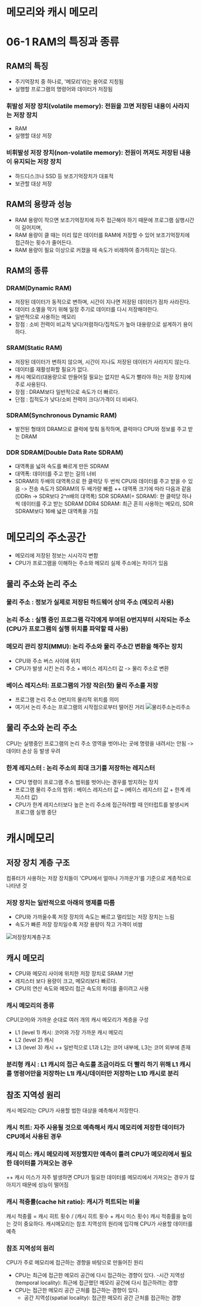 # 메모리와 캐시 메모리

# 06-1 RAM의 특징과 종류

## RAM의 특징
  - 주기억장치 중 하나로, '메모리'라는 용어로 지칭됨
  - 실행할 프로그램의 명령어와 데이터가 저장됨
### 휘발성 저장 장치(volatile memory): 전원을 끄면 저장된 내용이 사라지는 저장 장치
  - RAM
  - 실행할 대상 저장
### 비휘발성 저장 장치(non-volatile memory): 전원이 꺼져도 저장된 내용이 유지되는 저장 장치
  - 하드디스크나 SSD 등 보조기억장치가 대표적
  - 보관할 대상 저장
  
## RAM의 용량과 성능
  - RAM 용량이 작으면 보조기억장치에 자주 접근해야 하기 때문에 프로그램 실행시간이 길어지며,
  - RAM 용량이 클 때는 미리 많은 데이터를 RAM에 저장할 수 있어 보조기억장치에 접근하는 횟수가 줄어든다.
  - RAM 용량이 필요 이상으로 커졌을 때 속도가 비례하여 증가하지는 않는다.

## RAM의 종류
### DRAM(Dynamic RAM)
  - 저장된 데이터가 동적으로 변하며, 시간이 지나면 저장된 데이터가 점차 사라진다.
  - 데이터 소멸을 막기 위해 일정 주기로 데이터를 다시 저장해야한다.
  - 일반적으로 사용하는 메모리
  - 장점 : 소비 전력이 비교적 낮다/저렴하다/집적도가 높아 대용량으로 설계하기 용이하다.
### SRAM(Static RAM)
  - 저장된 데이터가 변하지 않으며, 시간이 지나도 저장된 데이터가 사라지지 않는다.
  - 데이터를 재활성화할 필요가 없다.
  - 캐시 메모리(대용량으로 만들어질 필요는 없지만 속도가 빨라야 하는 저장 장치)에 주로 사용된다.
  - 장점 : DRAM보다 일반적으로 속도가 더 빠르다.
  - 단점 : 집적도가 낮다/소비 전력이 크다/가격이 더 비싸다.
### SDRAM(Synchronous Dynamic RAM)
  - 발전된 형태의 DRAM으로 클럭에 맞춰 동작하며, 클럭마다 CPU와 정보를 주고 받는 DRAM
### DDR SDRAM(Double Data Rate SDRAM)
  - 대역폭을 넓혀 속도를 빠르게 만든 SDRAM
  - 대역폭: 데이터를 주고 받는 길의 너비
  - SDRAM의 두배의 대역폭으로 한 클럭당 두 번씩 CPU와 데이터를 주고 받을 수 있음 -> 전송 속도가 SDRAM의 두 배가량 빠름
++ 대역폭 크기에 따라 다음과 같음 (DDRn -> SDR보다 2^n배의 대역폭)
SDR SDRAM(= SDRAM): 한 클럭당 하나씩 데이터를 주고 받는 SDRAM
DDR4 SDRAM: 최근 흔히 사용하는 메모리, SDR SDRAM보다 16배 넓은 대역폭을 가짐



# 메모리의 주소공간
  - 메모리에 저장된 정보는 시시각각 변함
  - CPU가 프로그램을 이해하는 주소와 메모리 실제 주소에는 차이가 있음
## 물리 주소와 논리 주소
### 물리 주소 : 정보가 실제로 저장된 하드웨어 상의 주소 (메모리 사용)
### 논리 주소 : 실행 중인 프로그램 각각에게 부여된 0번지부터 시작되는 주소 (CPU가 프로그램의 실행 위치를 파악할 때 사용)
### 메모리 관리 장치(MMU): 논리 주소와 물리 주소간 변환을 해주는 장치
  - CPU와 주소 버스 사이에 위치
  - CPU가 발생 시킨 논리 주소 + 베이스 레지스터 값 -> 물리 주소로 변환
### 베이스 레지스터: 프로그램의 가장 작은(첫) 물리 주소를 저장
  - 프로그램 논리 주소 0번지의 물리적 위치를 의미
  - 여기서 논리 주소는 프로그램의 시작점으로부터 떨어진 거리
![물리주소논리주소](https://github.com/boostcamp-5th-NLP05/cs-study/assets/96599427/619f33dd-249a-4201-a711-0c7bab37591f)

## 물리 주소와 논리 주소
CPU는 실행중인 프로그램의 논리 주소 영역을 벗어나는 곳에 명령을 내려서는 안됨 -> 데이터 손상 등 발생 우려
### 한계 레지스터 : 논리 주소의 최대 크기를 저장하는 레지스터
  - CPU 명령이 프로그램 주소 범위를 벗어나는 경우를 방지하는 장치
  - 프로그램 물리 주소의 범위 : 베이스 레지스터 값 ~ (베이스 레지스터 값 + 한계 레지스터 값)
  - CPU가 한계 레지스터보다 높은 논리 주소에 접근하려할 때 인터럽트를 발생시켜 프로그램 실행 중단

 
# 캐시메모리
## 저장 장치 계층 구조
컴퓨터가 사용하는 저장 장치들이 'CPU에서 얼마나 가까운가'를 기준으로 계층적으로 나타낸 것
### 저장 장치는 일반적으로 아래의 명제를 따름
- CPU와 가까울수록 저장 장치의 속도는 빠르고 멀리있는 저장 장치는 느림
- 속도가 빠른 저장 장치일수록 저장 용량이 작고 가격이 비쌈

![저장장치계층구조](https://github.com/boostcamp-5th-NLP05/cs-study/assets/96599427/26192d1d-8ea7-4a8b-b3d1-a28ffd97d63b)

## 캐시 메모리
  - CPU와 메모리 사이에 위치한 저장 장치로 SRAM 기반
  - 레지스터 보다 용량이 크고, 메모리보다 빠르다.
  - CPU의 연산 속도와 메모리 접근 속도의 차이를 줄이려고 사용
### 캐시 메모리의 종류
CPU(코어)와 가까운 순대로 여러 개의 캐시 메모리가 계층을 구성
  - L1 (level 1) 캐시: 코어와 가장 가까운 캐시 메모리
  - L2 (level 2) 캐시
  - L3 (level 3) 캐시
++ 일반적으로 L1과 L2는 코어 내부에, L3는 코어 외부에 존재
### 분리형 캐시 : L1 캐시의 접근 속도를 조금이라도 더 빨리 하기 위해 L1 캐시를 명령어만을 저장하는 L1I 캐시/데이터만 저장하는 L1D 캐시로 분리

## 참조 지역성 원리
캐시 메모리는 CPU가 사용할 법한 대상을 예측해서 저장한다.
### 캐시 히트: 자주 사용될 것으로 예측해서 캐시 메모리에 저장한 데이터가 CPU에서 사용된 경우
### 캐시 미스: 캐시 메모리에 저장했지만 예측이 틀려 CPU가 메모리에서 필요한 데이터를 가져오는 경우
++ 캐시 미스가 자주 발생하면 CPU가 필요한 데이터를 메모리에서 가져오는 경우가 많아지기 때문에 성능이 떨어짐
 
### 캐시 적중률(cache hit ratio): 캐시가 히트되는 비율
캐시 적중률 = 캐시 히트 횟수 / (캐시 히트 횟수 + 캐시 미스 횟수)
캐시 적중률을 높이는 것이 중요하다.
캐시메모리는 참조 지역성의 원리에 입각해 CPU가 사용할 데이터를 예측
 

### 참조 지역성의 원리

CPU가 주로 메모리에 접근하는 경향을 바탕으로 만들어진 원리
  - CPU는 최근에 접근한 메모리 공간에 다시 접근하는 경향이 있다.
    -시간 지역성(temporal locality): 최근에 접근했던 메모리 공간에 다시 접근하려는 경향
  - CPU는 접근한 메모리 공간 근처를 접근하는 경향이 있다.
    - 공간 지역성(spatial locality): 접근한 메모리 공간 근처를 접근하는 경향


